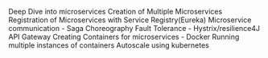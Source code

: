 Deep Dive into microservices
Creation of Multiple Microservices
Registration of Microservices with Service Registry(Eureka)
Microservice communication - Saga Choreography
Fault Tolerance - Hystrix/resilience4J
API Gateway
Creating Containers for microservices - Docker
Running multiple instances of containers
Autoscale using kubernetes
